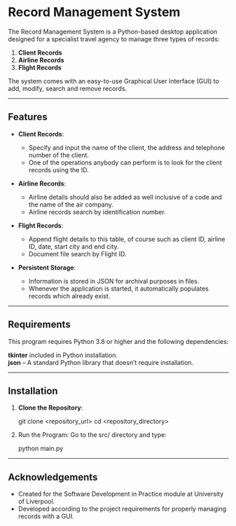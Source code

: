 # Record Management System

The Record Management System is a Python-based desktop application designed for a specialist travel agency to manage three types of records:
1. **Client Records**
2. **Airline Records**
3. **Flight Records**

The system comes with an easy-to-use Graphical User Interface (GUI) to add, modify, search and remove records.

---

## Features

- **Client Records**:
  - Specify and input the name of the client, the address and telephone number of the client.
  - One of the operations anybody can perform is to look for the client records using the ID.

- **Airline Records**:
  - Airline details should also be added as well inclusive of a code and the name of the air company.
  - Airline records search by identification number.

- **Flight Records**:
  - Append flight details to this table, of course such as client ID, airline ID, date, start city and end city.
  - Document file search by Flight ID.

- **Persistent Storage**:
  - Information is stored in JSON for archival purposes in files.
  - Whenever the application is started, it automatically populates records which already exist.

---

## Requirements

This program requires Python 3.8 or higher and the following dependencies:

**tkinter** included in Python installation.\
**json** – A standard Python library that doesn’t require installation.

---

## Installation

1. **Clone the Repository**:

   git clone <repository_url>
   cd <repository_directory>

2. Run the Program: Go to the src/ directory and type:

   python main.py

---

## Acknowledgements

* Created for the Software Development in Practice module at University of Liverpool.
* Developed according to the project requirements for properly managing records with a GUI.